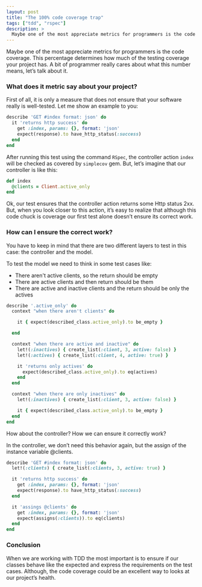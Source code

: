 ```yaml
---
layout: post
title: "The 100% code coverage trap"
tags: ["tdd", "rspec"]
description: >
  Maybe one of the most appreciate metrics for programmers is the code coverage. This percentage determines how much of the testing coverage your project has. A bit of programmer really cares about what this number means, let’s talk about it.
---
```


Maybe one of the most appreciate metrics for programmers is the code coverage. This percentage determines how much of the testing coverage your project has. A bit of programmer really cares about what this number means, let’s talk about it.

### What does it metric say about your project?

First of all, it is only a measure that does not ensure that your software really is well-tested. Let me show an example to you:

```ruby
describe 'GET #index format: json' do
  it 'returns http success' do
    get :index, params: {}, format: 'json'
    expect(response).to have_http_status(:success)
  end
end
```

After running this test using the command `RSpec`, the controller action `index` will be checked as covered by `simplecov` gem. But, let’s imagine that our controller is like this:

```ruby
def index
  @clients = Client.active_only
end
```

Ok, our test ensures that the controller action returns some Http status 2xx. But, when you look closer to this action, it’s easy to realize that although this code chuck is coverage our first test alone doesn’t ensure its correct work.

### How can I ensure the correct work?

You have to keep in mind that there are two different layers to test in this case: the controller and the model.

To test the model we need to think in some test cases like:

* There aren't active clients, so the return should be empty
* There are active clients and then return should be them
* There are active and inactive clients and the return should be only the actives

```ruby
describe '.active_only' do
  context "when there aren't clients" do

    it { expect(described_class.active_only).to be_empty }

  end

  context "when there are active and inactive" do
    let!(:inactives) { create_list(:client, 3, active: false) }
    let!(:actives) { create_list(:client, 4, active: true) }

    it 'returns only actives' do
      expect(described_class.active_only).to eq(actives)
    end
  end

  context "when there are only inactives" do
    let!(:inactives) { create_list(:client, 3, active: false) }

    it { expect(described_class.active_only).to be_empty }
  end
end
```

How about the controller? How we can ensure it correctly work?

In the controller, we don’t need this behavior again, but the assign of the instance variable @clients.

```ruby
describe 'GET #index format: json' do
  let!(:clients) { create_list(:clients, 3, active: true) }

  it 'returns http success' do
    get :index, params: {}, format: 'json'
    expect(response).to have_http_status(:success)
  end

  it 'assings @clients' do
    get :index, params: {}, format: 'json'
    expect(assigns(:clients)).to eq(clients)
  end
end
```

### Conclusion

When we are working with TDD the most important is to ensure if our classes behave like the expected and express the requirements on the test cases. Although, the code coverage could be an excellent way to looks at our project’s health.
